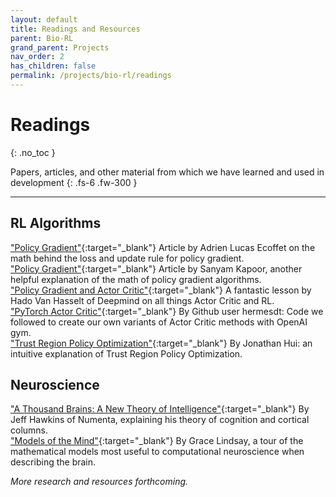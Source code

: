 ```yaml
---
layout: default
title: Readings and Resources
parent: Bio-RL
grand_parent: Projects
nav_order: 2
has_children: false
permalink: /projects/bio-rl/readings
---
```


# Readings
{: .no_toc }

Papers, articles, and other material from which we have learned and used in development
{: .fs-6 .fw-300 }

---

## RL Algorithms
["Policy Gradient"](https://towardsdatascience.com/an-intuitive-explanation-of-policy-gradient-part-1-reinforce-aa4392cbfd3c){:target="_blank"} Article by Adrien Lucas Ecoffet on the math behind the loss and update rule for policy gradient.  
["Policy Gradient"](https://towardsdatascience.com/policy-gradients-in-a-nutshell-8b72f9743c5d){:target="_blank"} Article by Sanyam Kapoor, another helpful explanation of the math of policy gradient algorithms.  
["Policy Gradient and Actor Critic"](https://www.youtube.com/watch?v=bRfUxQs6xIM){:target="_blank"} A fantastic lesson by Hado Van Hasselt of Deepmind on all things Actor Critic and RL.  
["PyTorch Actor Critic"](https://github.com/hermesdt/reinforcement-learning/blob/master/a2c/cartpole_a2c_online.ipynb){:target="_blank"} By Github user hermesdt: Code we followed to create our own variants of Actor Critic methods with OpenAI gym.  
["Trust Region Policy Optimization"](https://jonathan-hui.medium.com/rl-trust-region-policy-optimization-trpo-explained-a6ee04eeeee9){:target="_blank"} By Jonathan Hui: an intuitive explanation of Trust Region Policy Optimization.  

## Neuroscience
["A Thousand Brains: A New Theory of Intelligence"](https://www.amazon.com/Thousand-Brains-New-Theory-Intelligence/dp/1541675819){:target="_blank"} By Jeff Hawkins of Numenta, explaining his theory of cognition and cortical columns.  
["Models of the Mind"](https://www.amazon.com/Models-Mind-Engineering-Mathematics-Understanding/dp/1472966422){:target="_blank"} By Grace Lindsay, a tour of the mathematical models most useful to computational neuroscience when describing the brain.  






*More research and resources forthcoming.*

